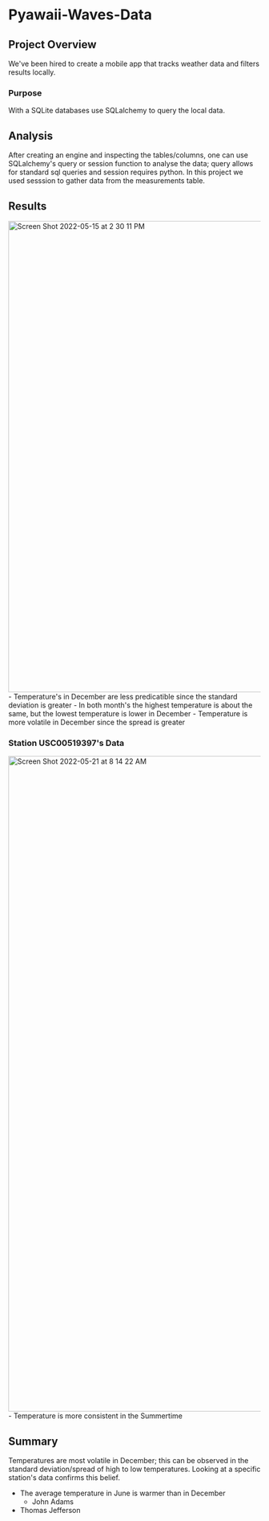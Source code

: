# Pyawaii-Waves-Data
## Project Overview
We've been hired to create a mobile app that tracks weather data and filters results locally. 

### Purpose
With a SQLite databases use SQLalchemy to query the local data.

## Analysis
After creating an engine and inspecting the tables/columns, one can use SQLalchemy's query or session function to analyse the data; query allows for standard sql queries and session requires python. In this project we used sesssion to gather data from the measurements table.

## Results
<img width="939" alt="Screen Shot 2022-05-15 at 2 30 11 PM" src="https://user-images.githubusercontent.com/79609464/168492642-6c57d3be-2c78-4070-a6e3-3e22382d9c17.png">
  - Temperature's in December are less predicatible since the standard deviation is greater
- In both month's the highest temperature is about the same, but the lowest temperature is lower in December
  - Temperature is more volatile in December since the spread is greater

### Station USC00519397's Data
<img width="1306" alt="Screen Shot 2022-05-21 at 8 14 22 AM" src="https://user-images.githubusercontent.com/79609464/169655552-ae29fe15-495b-495b-82ce-88b89c3483bb.png">
- Temperature is more consistent in the Summertime 

## Summary
Temperatures are most volatile in December; this can be observed in the standard deviation/spread of high to low temperatures. Looking at a specific station's data confirms this belief.
- The average temperature in June is warmer than in December
  - John Adams
- Thomas Jefferson
